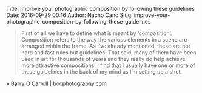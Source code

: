 Title: Improve your photographic composition by following these guidelines
Date: 2016-09-29 00:16
Author: Nacho Cano
Slug: improve-your-photographic-composition-by-following-these-guidelines

> First of all we have to define what is meant by ‘composition’.
> Composition refers to the way the various elements in a scene are arranged
> within the frame. As I’ve already mentioned, these are not hard and fast
> rules but guidelines. That said, many of them have been used in art for
> thousands of years and they really do help achieve more attractive
> compositions. I find that I usually have one or more of these guidelines in
> the back of my mind as I’m setting up a shot.

» Barry O Carroll | [bocphotography.com][]

  [bocphotography.com]: http://www.bocphotography.com/guide-composition-photography-20-tips/
    "Improve your photographic composition by following these guidelines"
